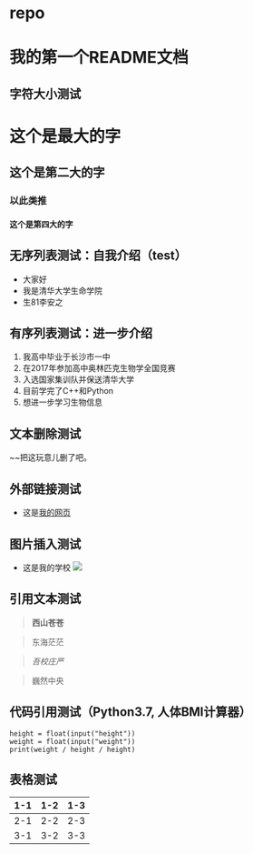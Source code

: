 # repo

# 我的第一个README文档

## 字符大小测试
# 这个是最大的字
## 这个是第二大的字
### 以此类推
#### 这个是第四大的字


## 无序列表测试：自我介绍（test）
- 大家好
- 我是清华大学生命学院
- 生81李安之

## 有序列表测试：进一步介绍
1. 我高中毕业于长沙市一中
2. 在2017年参加高中奥林匹克生物学全国竞赛
3. 入选国家集训队并保送清华大学
4. 目前学完了C++和Python
5. 想进一步学习生物信息

## 文本删除测试

~~把这玩意儿删了吧。

## 外部链接测试
- 这是[我的网页](https://cassiusli.github.io/)

## 图片插入测试
- 这是我的学校
![](https://timgsa.baidu.com/timg?image&quality=80&size=b9999_10000&sec=1568040465226&di=9e33e8cadfe2bfd0f444947fa06676b4&imgtype=0&src=http%3A%2F%2Fn.sinaimg.cn%2Fsinacn%2Fw640h459%2F20171201%2F191c-fypikwt2176118.jpg)

## 引用文本测试
> **西山苍苍**

> 东海茫茫

> *吾校庄严*

> 巍然中央

## 代码引用测试（Python3.7, 人体BMI计算器）
```
height = float(input("height"))
weight = float(input("weight"))
print(weight / height / height)
```

## 表格测试
| 1-1 | 1-2 | 1-3 |
| --- |:---:| ---:|
| 2-1 | 2-2 | 2-3 |
| 3-1 | 3-2 | 3-3 |
